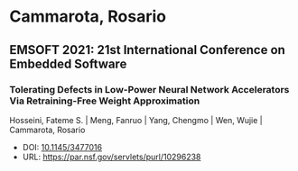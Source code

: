 # Cammarota, Rosario

## EMSOFT 2021: 21st International Conference on Embedded Software

### Tolerating Defects in Low-Power Neural Network Accelerators Via Retraining-Free Weight Approximation
Hosseini, Fateme S. | Meng, Fanruo | Yang, Chengmo | Wen, Wujie | Cammarota, Rosario
* DOI: [10.1145/3477016](https://doi.org/10.1145/3477016)
* URL: <https://par.nsf.gov/servlets/purl/10296238>

